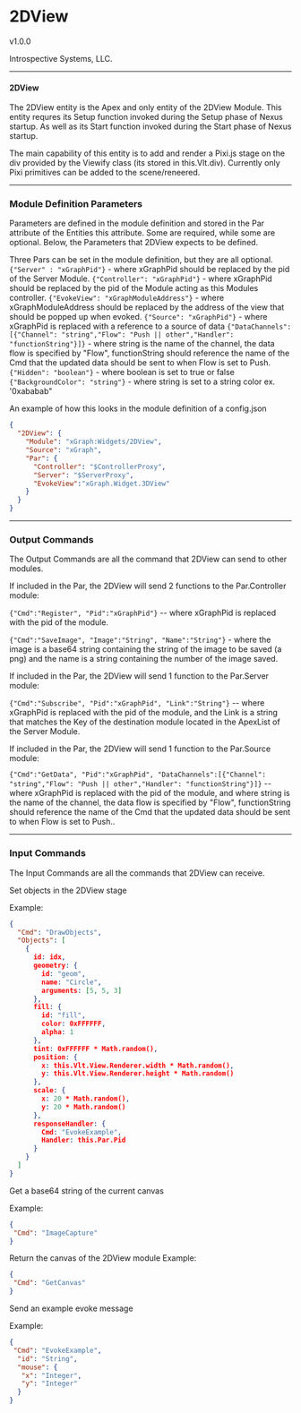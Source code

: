 # 2DView 

v1.0.0

Introspective Systems, LLC.


---
#### 2DView

The 2DView entity is the Apex and only entity of the 2DView Module. This entity requres its Setup function invoked during the Setup phase of Nexus startup. As well as its Start function invoked during the Start phase of Nexus startup.

The main capability of this entity is to add and render a Pixi.js stage on the div provided by the Viewify class (its stored in this.Vlt.div). Currently only Pixi primitives can be added to the scene/reneered.

---

### Module Definition Parameters

Parameters are defined in the module definition and stored in the Par attribute 
of the Entities this attribute.
Some are required, while some are optional. Below, the Parameters
that 2DView expects to be defined.

Three Pars can be set in the module definition, but they are all optional. 
`{"Server" : "xGraphPid"}`  - where xGraphPid should be replaced by the pid of the Server Module.
`{"Controller": "xGraphPid"}`  - where xGraphPid should be replaced by the pid of the Module acting as this Modules controller. 
`{"EvokeView": "xGraphModuleAddress"}`  - where xGraphModuleAddress should be replaced by the address of the view that should be popped up when evoked. 
`{"Source": "xGraphPid"}` - where xGraphPid is replaced with a reference to a source of data
`{"DataChannels": [{"Channel": "string","Flow": "Push || other","Handler": "functionString"}]}` - where string is the name of the channel, the data flow is specified by "Flow", functionString should reference the name of the Cmd that the updated data should be sent to when Flow is set to Push.
`{"Hidden": "boolean"}` - where boolean is set to true or false
`{"BackgroundColor": "string"}` - where string is set to a string color ex. '0xababab"

An example of how this looks in the module definition of a config.json
``` json
{
  "2DView": {
    "Module": "xGraph:Widgets/2DView",
    "Source": "xGraph",
    "Par": {
      "Controller": "$ControllerProxy",
      "Server": "$ServerProxy",
      "EvokeView":"xGraph.Widget.3DView"
    }
  }
}
```

---

### Output Commands

The Output Commands are all the command that 2DView can send to
other modules.

If included in the Par, the 2DView will send 2 functions to the Par.Controller module:

`{"Cmd":"Register", "Pid":"xGraphPid"}` -- where xGraphPid is replaced with the pid of the module.

`{"Cmd":"SaveImage", "Image":"String", "Name":"String"}` - where the image is a base64 string containing the string of the image to be saved (a png) and the name is a string containing the number of the image saved.

If included in the Par, the 2DView will send 1 function to the Par.Server module:

`{"Cmd":"Subscribe", "Pid":"xGraphPid", "Link":"String"}` -- where xGraphPid is replaced with the pid of the module, and the Link is a string that matches the Key of the destination module located in the ApexList of the Server Module.

If included in the Par, the 2DView will send 1 function to the Par.Source module:

`{"Cmd":"GetData", "Pid":"xGraphPid", "DataChannels":[{"Channel": "string","Flow": "Push || other","Handler": "functionString"}]}` -- where xGraphPid is replaced with the pid of the module,  and where string is the name of the channel, the data flow is specified by "Flow", functionString should reference the name of the Cmd that the updated data should be sent to when Flow is set to Push..

---

### Input Commands
The Input Commands are all the commands that 2DView can
receive.

Set objects in the 2DView stage

Example: 

```json
{
  "Cmd": "DrawObjects",
  "Objects": [
    {
      id: idx,
      geometry: {
        id: "geom",
        name: "Circle",
        arguments: [5, 5, 3]
      },
      fill: {
        id: "fill",
        color: 0xFFFFFF,
        alpha: 1
      },
      tint: 0xFFFFFF * Math.random(),
      position: {
        x: this.Vlt.View.Renderer.width * Math.random(),
        y: this.Vlt.View.Renderer.height * Math.random()
      },
      scale: {
        x: 20 * Math.random(),
        y: 20 * Math.random()
      },
      responseHandler: {
        Cmd: "EvokeExample",
        Handler: this.Par.Pid
      }
    }
  ]
}
```

Get a base64 string of the current canvas

Example:

```json
{
 "Cmd": "ImageCapture"
}
```

Return the canvas of the 2DView module
Example:

```json
{
 "Cmd": "GetCanvas"
}
```

Send an example evoke message

Example:
```json
{
 "Cmd": "EvokeExample",
  "id": "String",
  "mouse": {
   "x": "Integer",
   "y": "Integer"
  }
}
```